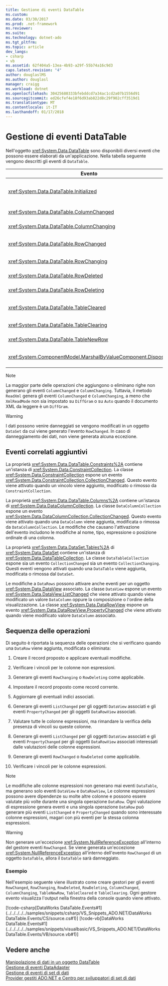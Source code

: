 ```yaml
---
title: Gestione di eventi DataTable
ms.custom: 
ms.date: 03/30/2017
ms.prod: .net-framework
ms.reviewer: 
ms.suite: 
ms.technology: dotnet-ado
ms.tgt_pltfrm: 
ms.topic: article
dev_langs:
- csharp
- vb
ms.assetid: 62f404a5-13ea-4b93-a29f-55b74a16c9d3
caps.latest.revision: "4"
author: douglaslMS
ms.author: douglasl
manager: craigg
ms.workload: dotnet
ms.openlocfilehash: 30425680333bfebddcd7a34ac1cd2a07b1556d91
ms.sourcegitcommit: ed26cfef4e18f6d93ab822d8c29f902cff3519d1
ms.translationtype: MT
ms.contentlocale: it-IT
ms.lasthandoff: 01/17/2018
---
```

# <a name="handling-datatable-events"></a>Gestione di eventi DataTable
Nell'oggetto <xref:System.Data.DataTable> sono disponibili diversi eventi che possono essere elaborati da un'applicazione. Nella tabella seguente vengono descritti gli eventi di `DataTable`.  
  
|Evento|Descrizione|  
|-----------|-----------------|  
|<xref:System.Data.DataTable.Initialized>|Viene generato dopo la chiamata al metodo <xref:System.Data.DataTable.EndInit%2A> di `DataTable`. Questo evento è progettato principalmente per supportare gli scenari in fase di progettazione.|  
|<xref:System.Data.DataTable.ColumnChanged>|Viene generato dopo la modifica di un valore in <xref:System.Data.DataColumn>.|  
|<xref:System.Data.DataTable.ColumnChanging>|Viene generato quando un valore è stato inviato per una `DataColumn`.|  
|<xref:System.Data.DataTable.RowChanged>|Viene generato dopo la modifica di un valore `DataColumn` o di <xref:System.Data.DataRow.RowState%2A> di <xref:System.Data.DataRow> nella `DataTable`.|  
|<xref:System.Data.DataTable.RowChanging>|Viene generato quando è stata inviata una modifica per un valore `DataColumn` o per `RowState` di `DataRow` nella `DataTable`.|  
|<xref:System.Data.DataTable.RowDeleted>|Viene generato dopo che una `DataRow` nella `DataTable` è stata contrassegnata come `Deleted`.|  
|<xref:System.Data.DataTable.RowDeleting>|Viene generato prima che una `DataRow` nella `DataTable` venga contrassegnata come `Deleted`.|  
|<xref:System.Data.DataTable.TableCleared>|Viene generato dopo che una chiamata al metodo <xref:System.Data.DataTable.Clear%2A> di `DataTable` ha cancellato correttamente ogni `DataRow`.|  
|<xref:System.Data.DataTable.TableClearing>|Viene generato dopo una chiamata al metodo `Clear` ma prima dell'inizio dell'operazione `Clear`.|  
|<xref:System.Data.DataTable.TableNewRow>|Viene generato dopo la creazione di una nuova `DataRow` tramite una chiamata al metodo `NewRow` della `DataTable`.|  
|<xref:System.ComponentModel.MarshalByValueComponent.Disposed>|Viene generato quando `DataTable` è `Disposed`. La proprietà viene ereditata da <xref:System.ComponentModel.MarshalByValueComponent>.|  
  
> [!NOTE]
>  La maggior parte delle operazioni che aggiungono o eliminano righe non generano gli eventi `ColumnChanged` e `ColumnChanging`. Tuttavia, il metodo `ReadXml` genera gli eventi `ColumnChanged` e `ColumnChanging`, a meno che `XmlReadMode` non sia impostato su `DiffGram` o su `Auto` quando il documento XML da leggere è un `DiffGram`.  
  
> [!WARNING]
>  I dati possono venire danneggiati se vengono modificati in un oggetto `DataSet` da cui viene generato l'evento `RowChanged`. In caso di danneggiamento dei dati, non viene generata alcuna eccezione.  
  
## <a name="additional-related-events"></a>Eventi correlati aggiuntivi  
 La proprietà <xref:System.Data.DataTable.Constraints%2A> contiene un'istanza di <xref:System.Data.ConstraintCollection>. La classe <xref:System.Data.ConstraintCollection> espone un evento <xref:System.Data.ConstraintCollection.CollectionChanged>. Questo evento viene attivato quando un vincolo viene aggiunto, modificato o rimosso da `ConstraintCollection`.  
  
 La proprietà <xref:System.Data.DataTable.Columns%2A> contiene un'istanza di <xref:System.Data.DataColumnCollection>. La classe `DataColumnCollection` espone un evento <xref:System.Data.DataColumnCollection.CollectionChanged>. Questo evento viene attivato quando una `DataColumn` viene aggiunta, modificata o rimossa da `DataColumnCollection`. Le modifiche che causano l'attivazione dell'evento includono le modifiche al nome, tipo, espressione o posizione ordinale di una colonna.  
  
 La proprietà <xref:System.Data.DataSet.Tables%2A> di <xref:System.Data.DataSet> contiene un'istanza di <xref:System.Data.DataTableCollection>. La classe `DataTableCollection` espone sia un evento `CollectionChanged` sia un evento `CollectionChanging`. Questi eventi vengono attivati quando una `DataTable` viene aggiunta, modificata o rimossa dal `DataSet`.  
  
 Le modifiche a `DataRows` possono attivare anche eventi per un oggetto <xref:System.Data.DataView> associato. La classe `DataView` espone un evento <xref:System.Data.DataView.ListChanged> che viene attivato quando viene modificato un valore `DataColumn` oppure la composizione o l'ordine della visualizzazione. La classe <xref:System.Data.DataRowView> espone un evento <xref:System.Data.DataRowView.PropertyChanged> che viene attivato quando viene modificato valore `DataColumn` associato.  
  
## <a name="sequence-of-operations"></a>Sequenza delle operazioni  
 Di seguito è riportata la sequenza delle operazioni che si verificano quando una `DataRow` viene aggiunta, modificata o eliminata:  
  
1.  Creare il record proposto e applicare eventuali modifiche.  
  
2.  Verificare i vincoli per le colonne non espressioni.  
  
3.  Generare gli eventi `RowChanging` o `RowDeleting` come applicabile.  
  
4.  Impostare il record proposto come record corrente.  
  
5.  Aggiornare gli eventuali indici associati.  
  
6.  Generare gli eventi `ListChanged` per gli oggetti `DataView` associati e gli eventi `PropertyChanged` per gli oggetti `DataRowView` associati.  
  
7.  Valutare tutte le colonne espressioni, ma rimandare la verifica della presenza di vincoli su queste colonne.  
  
8.  Generare gli eventi `ListChanged` per gli oggetti `DataView` associati e gli eventi `PropertyChanged` per gli oggetti `DataRowView` associati interessati dalle valutazioni delle colonne espressioni.  
  
9. Generare gli eventi `RowChanged` o `RowDeleted` come applicabile.  
  
10. Verificare i vincoli per le colonne espressioni.  
  
> [!NOTE]
>  Le modifiche alle colonne espressioni non generano mai eventi `DataTable`, ma generano solo eventi `DataView` e `DataRowView`, Le colonne espressioni possono avere dipendenze su molte altre colonne e possono essere valutate più volte durante una singola operazione `DataRow`. Ogni valutazione di espressione genera eventi e una singola operazione `DataRow` può generare più eventi `ListChanged` e `PropertyChanged` quando sono interessate colonne espressioni, magari con più eventi per la stessa colonna espressioni.  
  
> [!WARNING]
>  Non generare un'eccezione <xref:System.NullReferenceException> all'interno del gestore eventi `RowChanged`. Se viene generata un'eccezione <xref:System.NullReferenceException> all'interno dell'evento `RowChanged` di un oggetto `DataTable`, allora il `DataTable` sarà danneggiato.  
  
### <a name="example"></a>Esempio  
 Nell'esempio seguente viene illustrato come creare gestori per gli eventi `RowChanged`, `RowChanging`, `RowDeleted`, `RowDeleting`, `ColumnChanged`, `ColumnChanging`, `TableNewRow`, `TableCleared` e `TableClearing`. Ogni gestore evento visualizza l'output nella finestra della console quando viene attivato.  
  
 [!code-csharp[DataWorks DataTable.Events#1](../../../../../samples/snippets/csharp/VS_Snippets_ADO.NET/DataWorks DataTable.Events/CS/source.cs#1)]
 [!code-vb[DataWorks DataTable.Events#1](../../../../../samples/snippets/visualbasic/VS_Snippets_ADO.NET/DataWorks DataTable.Events/VB/source.vb#1)]  
  
## <a name="see-also"></a>Vedere anche  
 [Manipolazione di dati in un oggetto DataTable](../../../../../docs/framework/data/adonet/dataset-datatable-dataview/manipulating-data-in-a-datatable.md)  
 [Gestione di eventi DataAdapter](../../../../../docs/framework/data/adonet/handling-dataadapter-events.md)  
 [Gestione di eventi di set di dati](../../../../../docs/framework/data/adonet/dataset-datatable-dataview/handling-dataset-events.md)  
 [Provider gestiti ADO.NET e Centro per sviluppatori di set di dati](http://go.microsoft.com/fwlink/?LinkId=217917)
